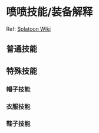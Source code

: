 # 喷喷技能/装备解释

Ref: [Splatoon Wiki](https://splatoonwiki.org/wiki/Ability)

## 普通技能

## 特殊技能

### 帽子技能

### 衣服技能

### 鞋子技能
